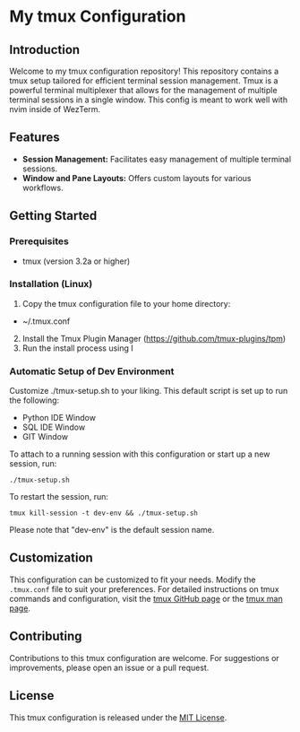 
# My tmux Configuration

## Introduction

Welcome to my tmux configuration repository! This repository contains a tmux setup tailored for efficient terminal session management. Tmux is a powerful terminal multiplexer that allows for the management of multiple terminal sessions in a single window.
This config is meant to work well with nvim inside of WezTerm.

## Features

- **Session Management:** Facilitates easy management of multiple terminal sessions.
- **Window and Pane Layouts:** Offers custom layouts for various workflows.

## Getting Started

### Prerequisites

- tmux (version 3.2a or higher)

### Installation (Linux)

1. Copy the tmux configuration file to your home directory:
- ~/.tmux.conf

2. Install the Tmux Plugin Manager (https://github.com/tmux-plugins/tpm)
3. Run the install process using <prefix key>I

### Automatic Setup of Dev Environment
Customize ./tmux-setup.sh to your liking. This default script is set up to run the following:
* Python IDE Window
* SQL IDE Window
* GIT Window

To attach to a running session with this configuration or start up a new session, run:
```
./tmux-setup.sh
```

To restart the session, run:
```
tmux kill-session -t dev-env && ./tmux-setup.sh
```

Please note that "dev-env" is the default session name.


## Customization

This configuration can be customized to fit your needs. Modify the `.tmux.conf` file to suit your preferences. For detailed instructions on tmux commands and configuration, visit the [tmux GitHub page](https://github.com/tmux/tmux) or the [tmux man page](https://man7.org/linux/man-pages/man1/tmux.1.html).

## Contributing

Contributions to this tmux configuration are welcome. For suggestions or improvements, please open an issue or a pull request.

## License

This tmux configuration is released under the [MIT License](LICENSE).
